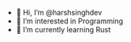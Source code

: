 - 👋 Hi, I’m @harshsinghdev
- 👀 I’m interested in Programming
- 🌱 I’m currently learning Rust

<!---
harshsinghdev/harshsinghdev is a ✨ special ✨ repository because its `README.md` (this file) appears on your GitHub profile.
You can click the Preview link to take a look at your changes.
--->
